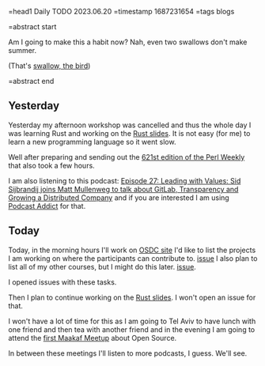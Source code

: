 =head1 Daily TODO 2023.06.20
=timestamp 1687231654
=tags blogs

=abstract start

Am I going to make this a habit now? Nah, even two swallows don't make summer.

(That's [swallow, the bird](https://duckduckgo.com/?q=swallow+the+bird&t=ffab&iax=images&ia=images))

=abstract end

## Yesterday

Yesterday my afternoon workshop was cancelled and thus the whole day I was learning Rust and working on the [Rust slides](https://code-maven.com/slides/rust/). It is not easy (for me) to learn a new programming language so it went slow.

Well after preparing and sending out the [621st edition of the Perl Weekly](https://perlweekly.com/archive/621.html) that also took a few hours.

I am also listening to this podcast: [Episode 27: Leading with Values: Sid Sijbrandij joins Matt Mullenweg to talk about GitLab, Transparency and Growing a Distributed Company](https://distributed.blog/2021/05/20/episode-27-leading-with-values-sid-sijbrandij-joins-matt-mullenweg-to-talk-about-gitlab-transparency-and-growing-a-distributed-company/) and if you are interested I am using [Podcast Addict](https://podcastaddict.com/) for that.

## Today

Today, in the morning hours I'll work on [OSDC site](https://osdc.code-maven.com/) I'd like to list the projects I am working on where the participants can contribute to. [issue](https://github.com/OSDC-Code-Maven/OSDC-Code-Maven.github.io/issues/8) I also plan to list all of my other courses, but I might do this later. [issue](https://github.com/OSDC-Code-Maven/OSDC-Code-Maven.github.io/issues/9).

I opened issues with these tasks.

Then I plan to continue working on the [Rust slides](https://github.com/szabgab/slides). I won't open an issue for that.

I won't have a lot of time for this as I am going to Tel Aviv to have lunch with one friend and then tea with another friend and in the evening I am going to attend the [first Maakaf Meetup](https://www.meetup.com/maakaf/events/293187856/) about Open Source.

In between these meetings I'll listen to more podcasts, I guess. We'll see.

